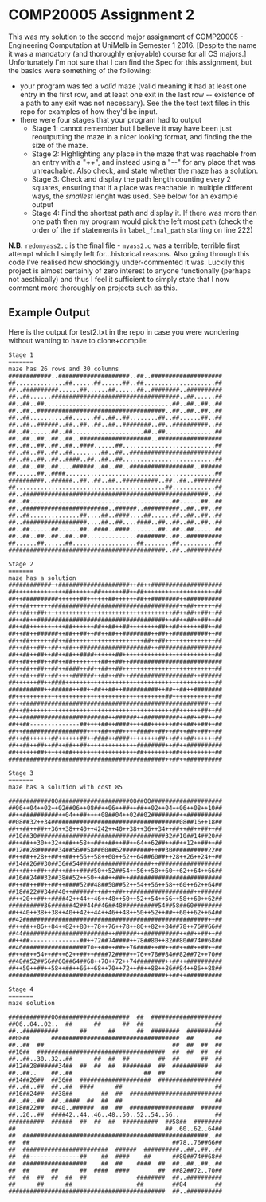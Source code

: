 # COMP20005 Assignment 2
This was my solution to the second major assignment of COMP20005 - Engineering Computation at UniMelb in Semester 1 2016. [Despite the name it was a mandatory (and thoroughly enjoyable) course for all CS majors.] Unfortunately I'm not sure that I can find the Spec for this assignment, but the basics were something of the following:
* your program was fed a *valid* maze (valid meaning it had at least one entry in the first row, and at least one exit in the last row -- existence of a path to any exit was not necessary). See the the test text files in this repo for examples of how they'd be input.
* there were four stages that your program had to output
  - Stage 1: cannot remember but I believe it may have been just reoutputting the maze in a nicer looking format, and finding the the size of the maze.
  - Stage 2: Highlighting any place in the maze that was reachable from an entry with a "++", and instead using a "--" for any place that was unreachable. Also check, and state whether the maze has a solution. 
  - Stage 3: Check and display the path length counting every 2 squares, ensuring that if a place was reachable in multiple different ways, the *smallest* lenght was used. See below for an example output
  - Stage 4: Find the shortest path and display it. If there was more than one path then my program would pick the left most path (check the order of the `if` statements in `label_final_path` starting on line 222)

**N.B.** `redomyass2.c` is the final file - `myass2.c` was a terrible, terrible first attempt which I simply left for...historical reasons.
Also going through this code I've realised how shockingly under-commented it was. Luckily this project is almost certainly of zero interest to anyone functionally (perhaps not aesthically) and thus I feel it sufficient to simply state that I now comment more thoroughly on projects such as this.
## Example Output
Here is the output for test2.txt in the repo in case you were wondering without wanting to have to clone+compile:
```
Stage 1
=======
maze has 26 rows and 30 columns
############..####################..##..####################
##..............##......##......##..##....................##
##..##########......##......##......##..########..##########
##..##......####################################..##......##
##..##..##....................................##..##..##..##
##..##..####################################..##..##..##..##
##..##..........##......##..##..##........##..##......##..##
##..##..######..##..##..##..##..########..##..##########..##
##..##......##..##....................##..##..............##
##..##..##..##..##..####################..##################
##..##..##..##..##..####......##..........................##
##..##..##..##..##........##..##..##########################
##..##..##..##..####..##..##..##..........................##
##..##..##..##....######..##..##..##################..######
##......##..####..........................................##
##########..######..##..##..##..##########..##..##..########
##..........................................##............##
##..####################################################..##
##..##........................................##......##..##
##..########################..######..##########..##..##..##
##..##..............##....##..####....##......##..##..##..##
##..##################....##..##....####..##..##..##..##..##
##..##......##......##..####..####........##..##..##......##
##..##..##..##..##..##..............########..##..##########
##......##......##..................##........##..........##
############################################..##..##########

Stage 2
=======
maze has a solution
############++####################++##++####################
##++++++++++++++##++++++##++++++##++##++++++++++++++++++++##
##++##########++++++##++++++##++++++##++########++##########
##++##++++++####################################++##++++++##
##++##++##++++++++++++++++++++++++++++++++++++##++##++##++##
##++##++####################################++##++##++##++##
##++##++++++++++##++++++##++##++##++++++++##++##++++++##++##
##++##++######++##++##++##++##++########++##++##########++##
##++##++++++##++##++++++++++++++++++++##++##++++++++++++++##
##++##++##++##++##++####################++##################
##++##++##++##++##++####++++++##++++++++++++++++++++++++++##
##++##++##++##++##++++++++##++##++##########################
##++##++##++##++####++##++##++##++++++++++++++++++++++++++##
##++##++##++##++++######++##++##++##################++######
##++++++##++####++++++++++++++++++++++++++++++++++++++++++##
##########++######++##++##++##++##########++##++##++########
##++++++++++++++++++++++++++++++++++++++++++##++++++++++++##
##++####################################################++##
##++##++++++++++++++++++++++++++++++++++++++++##++++++##++##
##++########################++######++##########++##++##++##
##++##--------------##++++##++####++++##++++++##++##++##++##
##++##################++++##++##++++####++##++##++##++##++##
##++##++++++##++++++##++####++####++++++++##++##++##++++++##
##++##++##++##++##++##++++++++++++++########++##++##########
##++++++##++++++##++++++++++++++++++##++++++++##++++++++++##
############################################++##++##########

Stage 3
=======
maze has a solution with cost 85

############00####################00##00####################
##06++04++02++02##06++08##++06++##++##++02++04++06++08++10##
##++##########++04++##++++08##04++02##02########++##########
##08##32++34####################################08##16++18##
##++##++##++36++38++40++4242++40++38++36++34++##++##++##++##
##10##30####################################32##10##14##20##
##++##++30++32++##++58++##++##++##++64++62##++##++12++##++##
##12##28######34##56##58##60##62########++##30##########22##
##++##++28++##++##++56++58++60++62++64##60##++28++26++24++##
##14##26##30##36##54####################++##################
##++##++##++##++##++####50++52##54++56++58++60++62++64++66##
##16##24##32##38##52++50++##++##++##########################
##++##++##++##++####52##48##50##52++54++56++58++60++62++64##
##18##22##34##40++######++##++##++##################++######
##++20++##++####42++44++46++48++50++52++54++56++58++60++62##
##########36######42##44##46##48##########54##58##60########
##++40++38++38++40++42++44++46++48++50++52++##++60++62++64##
##42####################################################++##
##++##++86++84++82++80++78++76++78++80++82++84##78++76##66##
##44########################++######++##########++##++##++##
##++##--------------##++72##74####++78##80++82##80##74##68##
##46##################70++##++##++76####++##++##++##++##++##
##++##++54++##++62++##++####72####++76++78##84##82##72++70##
##48##52##56##60##64##68++70++72++74########++##++##########
##++50++##++58++##++66++68++70++72++##++88++86##84++86++88##
############################################++##++##########

Stage 4
=======
maze solution

############00####################  ##  ####################
##06..04..02..  ##      ##      ##  ##                    ##
##..##########      ##      ##      ##  ########  ##########
##08##      ####################################  ##      ##
##..##  ##                                    ##  ##  ##  ##
##10##  ####################################  ##  ##  ##  ##
##..##..30..32..##      ##  ##  ##        ##  ##      ##  ##
##12##28######34##  ##  ##  ##  ########  ##  ##########  ##
##..##..    ##..##                    ##  ##              ##
##14##26##  ##36##  ####################  ##################
##..##..##  ##..##  ####      ##                          ##
##16##24##  ##38##        ##  ##  ##########################
##..##..##  ##..####  ##  ##  ##                          ##
##18##22##  ##40..######  ##  ##  ##################  ######
##..20..##  ####42..44..46..48..50..52..54..56..          ##
##########  ######  ##  ##  ##  ##########  ##58##  ########
##                                          ##..60..62..64##
##  ####################################################..##
##  ##                                        ##78..76##66##
##  ########################  ######  ##########..##..##..##
##  ##--------------##    ##  ####    ##      ##80##74##68##
##  ##################    ##  ##    ####  ##  ##..##..##..##
##  ##      ##      ##  ####  ####        ##  ##82##72..70##
##  ##  ##  ##  ##  ##              ########  ##..##########
##      ##      ##                  ##        ##84        ##
############################################  ##..##########
```
